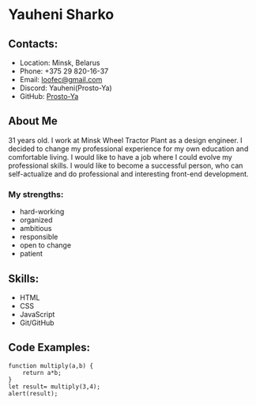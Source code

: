 # Yauheni Sharko
## Contacts:
- Location: Minsk, Belarus
- Phone: +375 29 820-16-37
- Email: loofec@gmail.com
- Discord: Yauheni(Prosto-Ya)
- GitHub: [Prosto-Ya](https://github.com/Prosto-Ya)

## About Me
31 years old. I work at Minsk Wheel Tractor Plant as a design engineer. I decided to change my professional experience for my own education and comfortable living. I would like to have a job where I could evolve my professional skills. I would like to become a successful person, who can self-actualize and do professional and interesting front-end development.
### My strengths:
* hard-working
* organized
* ambitious
* responsible
* open to change
* patient

## Skills:
* HTML
* CSS
* JavaScript
* Git/GitHub

## Code Examples:
```
function multiply(a,b) {
    return a*b;
}
let result= multiply(3,4);
alert(result);
```


